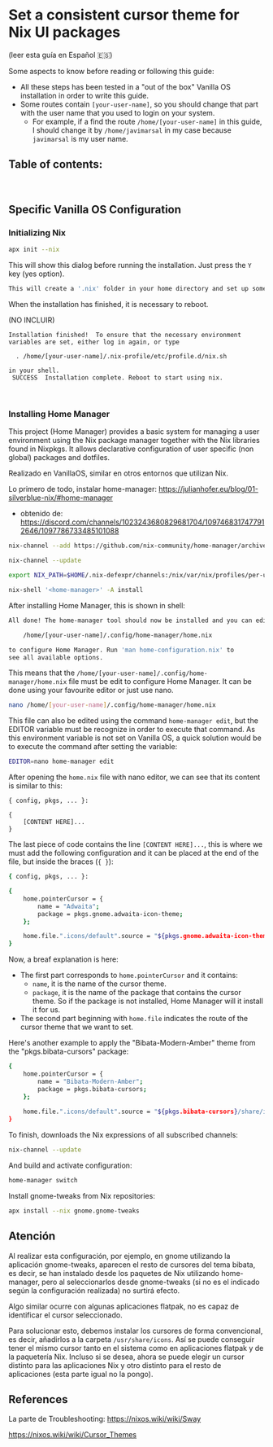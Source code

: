 # Set a consistent cursor theme for Nix UI packages

(leer esta guía en Español 🇪🇸)

Some aspects to know before reading or following this guide:
- All these steps has been tested in a "out of the box" Vanilla OS installation in order to write this guide.
- Some routes contain `[your-user-name]`, so you should change that part with the user name that you used to login on your system.
    - For example, if a find the route `/home/[your-user-name]` in this guide, I should change it by `/home/javimarsal` in my case because `javimarsal` is my user name.

Table of contents:
-

<br />

## Specific Vanilla OS Configuration

### Initializing Nix

```bash
apx init --nix
```

This will show this dialog before running the installation. Just press the `Y` key (yes option).

```bash
This will create a '.nix' folder in your home directory and set up some SystemD units to mount that folder at /nix before running the installation. Confirm 'y' to continue. [y/N]:
```

When the installation has finished, it is necessary to reboot.

(NO INCLUIR)
```
Installation finished!  To ensure that the necessary environment
variables are set, either log in again, or type

  . /home/[your-user-name]/.nix-profile/etc/profile.d/nix.sh

in your shell.
 SUCCESS  Installation complete. Reboot to start using nix.
```

<br />

### Installing Home Manager
This project (Home Manager) provides a basic system for managing a user environment using the Nix package manager together with the Nix libraries found in Nixpkgs. It allows declarative configuration of user specific (non global) packages and dotfiles.

Realizado en VanillaOS, similar en otros entornos que utilizan Nix.

Lo primero de todo, instalar home-manager: https://julianhofer.eu/blog/01-silverblue-nix/#home-manager
- obtenido de: https://discord.com/channels/1023243680829681704/1097468317477912646/1097786733485101088

```bash
nix-channel --add https://github.com/nix-community/home-manager/archive/master.tar.gz home-manager
```

```bash
nix-channel --update
```

```bash
export NIX_PATH=$HOME/.nix-defexpr/channels:/nix/var/nix/profiles/per-user/root/channels${NIX_PATH:+:$NIX_PATH}
```

```bash
nix-shell '<home-manager>' -A install
```

After installing Home Manager, this is shown in shell:

```bash
All done! The home-manager tool should now be installed and you can edit

    /home/[your-user-name]/.config/home-manager/home.nix

to configure Home Manager. Run 'man home-configuration.nix' to
see all available options.
```

This means that the `/home/[your-user-name]/.config/home-manager/home.nix` file must be edit to configure Home Manager. It can be done using your favourite editor or just use nano.

```bash
nano /home/[your-user-name]/.config/home-manager/home.nix
```

This file can also be edited using the command `home-manager edit`, but the EDITOR variable must be recognize in order to execute that command. As this environment variable is not set on Vanilla OS, a quick solution would be to execute the command after setting the variable:

```bash
EDITOR=nano home-manager edit
```

After opening the `home.nix` file with nano editor, we can see that its content is similar to this:

```
{ config, pkgs, ... }:

{
    [CONTENT HERE]...
}
```

The last piece of code contains the line `[CONTENT HERE]...`, this is where we must add the following configuration and it can be placed at the end of the file, but inside the braces (`{ }`):

```bash
{ config, pkgs, ... }:

{
    home.pointerCursor = {
        name = "Adwaita";
        package = pkgs.gnome.adwaita-icon-theme;
    };

    home.file.".icons/default".source = "${pkgs.gnome.adwaita-icon-theme}/share/icons/Adwaita";
}
```

Now, a breaf explanation is here:
- The first part corresponds to `home.pointerCursor` and it contains:
    - `name`, it is the name of the cursor theme.
    - `package`, it is the name of the package that contains the cursor theme. So if the package is not installed, Home Manager will it install it for us.
- The second part beginning with `home.file` indicates the route of the cursor theme that we want to set.

Here's another example to apply the "Bibata-Modern-Amber" theme from the "pkgs.bibata-cursors" package:

```bash
{
    home.pointerCursor = {
        name = "Bibata-Modern-Amber";
        package = pkgs.bibata-cursors;
    };
    
    home.file.".icons/default".source = "${pkgs.bibata-cursors}/share/icons/Bibata-Modern-Amber";
}
```


To finish, downloads  the  Nix  expressions of all subscribed channels:
```bash
nix-channel --update
```

And build and activate configuration:
```bash
home-manager switch
```


Install gnome-tweaks from Nix repositories:

```bash
apx install --nix gnome.gnome-tweaks
```


## Atención

Al realizar esta configuración, por ejemplo, en gnome utilizando la aplicación gnome-tweaks, aparecen el resto de cursores del tema bibata, es decir, se han instalado desde los paquetes de Nix utilizando home-manager, pero al seleccionarlos desde gnome-tweaks (si no es el indicado según la configuración realizada) no surtirá efecto.

Algo similar ocurre con algunas aplicaciones flatpak, no es capaz de identificar el cursor seleccionado.

Para solucionar esto, debemos instalar los cursores de forma convencional, es decir, añadirlos a la carpeta `/usr/share/icons`. Así se puede conseguir tener el mismo cursor tanto en el sistema como en aplicaciones flatpak y de la paquetería Nix. Incluso si se desea, ahora se puede elegir un cursor distinto para las aplicaciones Nix y otro distinto para el resto de aplicaciones (esta parte igual no la pongo).


## References

La parte de Troubleshooting: https://nixos.wiki/wiki/Sway

https://nixos.wiki/wiki/Cursor_Themes